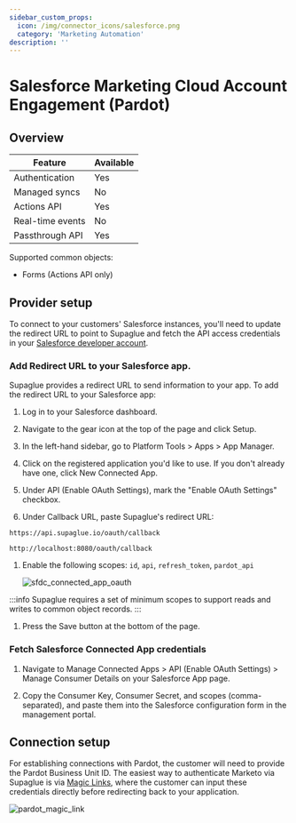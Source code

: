 ```yaml
---
sidebar_custom_props:
  icon: /img/connector_icons/salesforce.png
  category: 'Marketing Automation'
description: ''
---
```


# Salesforce Marketing Cloud Account Engagement (Pardot)

## Overview

| Feature          | Available |
| ---------------- | --------- |
| Authentication   | Yes       |
| Managed syncs    | No        |
| Actions API      | Yes       |
| Real-time events | No        |
| Passthrough API  | Yes       |

Supported common objects:

- Forms (Actions API only)

## Provider setup

To connect to your customers' Salesforce instances, you'll need to update the redirect URL to point to Supaglue and fetch the API access credentials in your [Salesforce developer account](https://developer.salesforce.com).

### Add Redirect URL to your Salesforce app.

Supaglue provides a redirect URL to send information to your app. To add the redirect URL to your Salesforce app:

1. Log in to your Salesforce dashboard.

1. Navigate to the gear icon at the top of the page and click Setup.

1. In the left-hand sidebar, go to Platform Tools > Apps > App Manager.

1. Click on the registered application you'd like to use. If you don't already have one, click New Connected App.

1. Under API (Enable OAuth Settings), mark the "Enable OAuth Settings" checkbox.

1. Under Callback URL, paste Supaglue's redirect URL:

<Tabs>
<TabItem value="supaglue-cloud" label="Supaglue Cloud" default>

`https://api.supaglue.io/oauth/callback`

</TabItem>
<TabItem value="localhost" label="Localhost">

`http://localhost:8080/oauth/callback`
</TabItem>
</Tabs>

1. Enable the following scopes: `id`, `api`, `refresh_token`, `pardot_api`

   <BrowserWindow url="acmecorp.my.salesforce.com/app/mgmt/forceconnectedapp/forceAppEdit.apexp">

   ![sfdc_connected_app_oauth](/img/pardot_oauth.png 'sfdc connected app oauth')

   </BrowserWindow>

  :::info
  Supaglue requires a set of minimum scopes to support reads and writes to common object records.
  :::

1. Press the Save button at the bottom of the page.

### Fetch Salesforce Connected App credentials

1. Navigate to Manage Connected Apps > API (Enable OAuth Settings) > Manage Consumer Details on your Salesforce App page.

1. Copy the Consumer Key, Consumer Secret, and scopes (comma-separated), and paste them into the Salesforce configuration form in the management portal.

## Connection setup

For establishing connections with Pardot, the customer will need to provide the Pardot Business Unit ID. The easiest way to authenticate Marketo via Supaglue is via [Magic Links](/platform/managed-auth#magic-link), where the customer can input these credentials directly before redirecting back to your application.

![pardot_magic_link](/img/pardot_magic_link.png 'pardot magic link')
